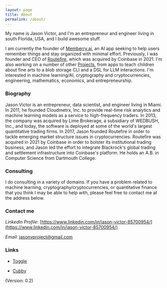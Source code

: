 ```yaml
---
layout: page
title: About
permalink: /about/
---
```


My name is Jason Victor, and I'm an entrepreneur and engineer living in south Florida, USA, and I build awesome stuff.

I am currently the founder of [Memberry.ai](https://memberry.ai), an AI app seeking to help users remember things and stay organized with minimal effort. Previously, I was founder and CEO of [Routefire](https://routefire.io/), which was acquired by Coinbase in 2021. I'm also working on a number of other [Projects](https://jwvictor.github.io/projects.html), from apps to teach children about fine arts to a blob storage CLI and a DSL for LLM interactions. I'm interested in machine learning/AI, cryptography and cryptocurrencies, engineering, mathematics, economics, and entrepreneurship.


### Biography

Jason Victor is an entrepreneur, data scientist, and engineer living in Miami. In 2011, he founded Cloudmetrx, Inc. to provide real-time risk analytics and machine learning models as a service to high-frequency traders. In 2013, the company was acquired by Lime Brokerage, a subsidiary of WEDBUSH, Inc., and today, the software is deployed at some of the world's largest quantitative trading firms. In 2017, Jason founded Routefire in order to tackle emerging market structure issues in cryptocurrencies. Routefire was acquired in 2021 by Coinbase in order to bolster its institutional trading business, and Jason led the effort to integrate Blackrock's global trading and settlement infrastructure into Coinbase's platform. He holds an A.B. in Computer Science from Dartmouth College.

### Consulting 

I do consulting in a variety of domains. If you have a problem related to machine learning, cryptography/cryptocurrencies, or quantitative finance that you think I may be able to help with, please feel free to contact me at the address below.

### Contact me

*LinkedIn Profile*: [https://www.linkedin.com/in/jason-victor-85700954/](https://www.linkedin.com/in/jason-victor-85700954/)

*Email*: [jasonvproject@gmail.com](mailto:jasonvproject@gmail.com)

### Links

- [Toggle](https://www.hellotoggle.com)

- [Cubby](https://www.cubbycli.com)


(Version: 0.2)
